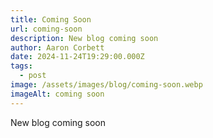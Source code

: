 ```yaml
---
title: Coming Soon
url: coming-soon
description: New blog coming soon
author: Aaron Corbett
date: 2024-11-24T19:29:00.000Z
tags:
  - post
image: /assets/images/blog/coming-soon.webp
imageAlt: coming soon
---
```

New blog coming soon
